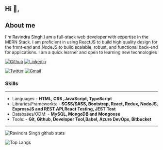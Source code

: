 
## Hi 👋, 
## About me
I'm Ravindra Singh,I am a full-stack web developer with expertise in the MERN Stack.
I am proficient in using ReactJS to build high quality design for the front-end and NodeJS to build scalable, robust, and functional back-end for applications. I am a quick learner and open to learning new technologies

[![Github](https://img.shields.io/badge/-Github-000?style=flat&logo=Github&logoColor=white)](https://github.com/ravindra-me)
[![Linkedin](https://img.shields.io/badge/-LinkedIn-blue?style=flat&logo=Linkedin&logoColor=white)](https://www.linkedin.com/in/ravindra-singh-342946156/)

[![Twitter](https://img.shields.io/badge/-Twitter-1ca0f1?style=flat-square&labelColor=1ca0f1&logo=twitter&logoColor=white&link=https://twitter.com/ravindra_9454
)](https://twitter.com/ravindra_9454)
[![Gmail](https://img.shields.io/badge/-Gmail-c14438?style=flat&logo=Gmail&logoColor=white)](mailto:ravindrarajpoot9628172@gmail.com)
&nbsp;

### Skills ###
----------------------------------------------------------------------------------------------------------------------------
- Languages - **HTML, CSS ,JavaScript, TypeScript**
- Libraries/Frameworks: - **SCSS/SASS, Bootstrap, React, Redux, NodeJS, ExpressJS and REST API,React Testing, JEST Test**
- Databases/ODM: - **MySQL, MongoDB and Mongoose**
- Tools: - **Git, Github, Developer Tool,Babel, Azure DevOps, Bitbucket**

----------------------------------------------------------------------------------------------------------------------------

![Ravindra Singh github stats](https://github-readme-stats.vercel.app/api?username=ravindra-me&hide=["issues"]&show_icons=true)

![Top Langs](https://github-readme-stats.vercel.app/api/top-langs/?username=ravindra-me&layout=compact&theme=darcula&langs_count=10)
